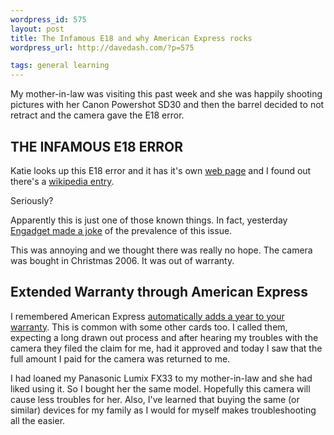 ```yaml
--- 
wordpress_id: 575
layout: post
title: The Infamous E18 and why American Express rocks
wordpress_url: http://davedash.com/?p=575

tags: general learning
---
```


My mother-in-law was visiting this past week and she was happily shooting pictures with her Canon Powershot SD30 and then the barrel decided to not retract and the camera gave the E18 error.

## THE INFAMOUS E18 ERROR

Katie looks up this E18 error and it has it's own [web page](http://e18error.com/) and I found out there's a [wikipedia entry](http://en.wikipedia.org/wiki/E18_error).

Seriously?

Apparently this is just one of those known things.  In fact, yesterday [Engadget made a joke](http://www.engadget.com/2008/08/19/canon-ships-100-million-compact-digital-cameras-90-million-of-t/) of the prevalence of this issue.

This was annoying and we thought there was really no hope.  The camera was bought in Christmas 2006.  It was out of warranty.


<!--more-->


## Extended Warranty through American Express

I remembered American Express [automatically adds a year to your warranty](http://www.americanexpress.com/buyersassurance/).  This is common with some other cards too.  I called them, expecting a long drawn out process and after hearing my troubles with the camera they filed the claim for me, had it approved and today I saw that the full amount I paid for the camera was returned to me.

I had loaned my Panasonic Lumix FX33 to my mother-in-law and she had liked using it.  So I bought her the same model.  Hopefully this camera will cause less troubles for her.  Also, I've learned that buying the same (or similar) devices for my family as I would for myself makes troubleshooting all the easier.
